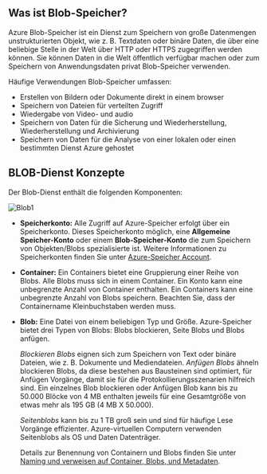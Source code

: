 ## <a name="what-is-blob-storage"></a>Was ist Blob-Speicher?

Azure Blob-Speicher ist ein Dienst zum Speichern von große Datenmengen unstrukturierten Objekt, wie z. B. Textdaten oder binäre Daten, die über eine beliebige Stelle in der Welt über HTTP oder HTTPS zugegriffen werden können. Sie können Daten in die Welt öffentlich verfügbar machen oder zum Speichern von Anwendungsdaten privat Blob-Speicher verwenden.

Häufige Verwendungen Blob-Speicher umfassen:

- Erstellen von Bildern oder Dokumente direkt in einem browser
- Speichern von Dateien für verteilten Zugriff
- Wiedergabe von Video- und audio
- Speichern von Daten für die Sicherung und Wiederherstellung, Wiederherstellung und Archivierung
- Speichern von Daten für die Analyse von einer lokalen oder einen bestimmten Dienst Azure gehostet

## <a name="blob-service-concepts"></a>BLOB-Dienst Konzepte

Der Blob-Dienst enthält die folgenden Komponenten:

![Blob1][Blob1]

- **Speicherkonto:** Alle Zugriff auf Azure-Speicher erfolgt über ein Speicherkonto. Dieses Speicherkonto möglich, eine **Allgemeine Speicher-Konto** oder einem **Blob-Speicher-Konto** die zum Speichern von Objekten/Blobs spezialisierte ist. Weitere Informationen zu Speicherkonten finden Sie unter [Azure-Speicher Account](../articles/storage/storage-create-storage-account.md).

- **Container:** Ein Containers bietet eine Gruppierung einer Reihe von Blobs. Alle Blobs muss sich in einem Container. Ein Konto kann eine unbegrenzte Anzahl von Container enthalten. Ein Containers kann eine unbegrenzte Anzahl von Blobs speichern. Beachten Sie, dass der Containername Kleinbuchstaben werden muss.

- **Blob:** Eine Datei von einem beliebigen Typ und Größe. Azure-Speicher bietet drei Typen von Blobs: Blobs blockieren, Seite Blobs und Blobs anfügen.

    *Blockieren Blobs* eignen sich zum Speichern von Text oder binäre Dateien, wie z. B. Dokumente und Mediendateien. *Anfügen Blobs* ähneln blockieren Blobs, da diese bestehen aus Bausteinen sind optimiert, für Anfügen Vorgänge, damit sie für die Protokollierungsszenarien hilfreich sind. Ein einzelnes Blob blockieren oder Anfügen Blob kann bis zu 50.000 Blöcke von 4 MB enthalten jeweils für eine Gesamtgröße von etwas mehr als 195 GB (4 MB X 50.000).

    *Seitenblobs* kann bis zu 1 TB groß sein und sind für häufige Lese Vorgänge effizienter. Azure-virtuellen Computern verwenden Seitenblobs als OS und Daten Datenträger.

    Details zur Benennung von Containern und Blobs finden Sie unter [Naming und verweisen auf Container, Blobs, und Metadaten](https://msdn.microsoft.com/library/azure/dd135715.aspx).


[Blob1]: ./media/storage-blob-concepts-include/blob1.jpg

